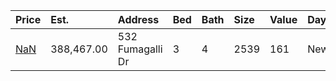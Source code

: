 | Price                                                                         | Est.       | Address          | Bed | Bath | Size | Value | Days | Lot  | Year | HOA | Open      |
| :---------------------------------------------------------------------------- | :--------- | :--------------- | :-- | :--- | :--- | :---- | :--- | :--- | :--- | :-- | :-------- |
| [NaN](https://www.movoto.com/home/532-fumagalli-dr-cary-nc-27519-413_2338152) | 388,467.00 | 532 Fumagalli Dr | 3   | 4    | 2539 | 161   | New  | 2614 | 2016 | 116 | Open 8/22 |